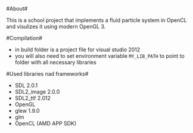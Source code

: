 #About#

This is a school project that implements a fluid particle system in OpenCL
and visulizes it using modern OpenGL 3.

#Compilation#

  - in build folder is a project file for visual studio 2012
  - you will also need to set environment variable `MY_LIB_PATH` to point
    to folder with all necessary libraries 
 
#Used libraries nad frameworks#

  - SDL 2.0.1
  - SDL2_image 2.0.0
  - SDL2_ttf 2.012
  - OpenGL
  - glew 1.9.0
  - glm
  - OpenCL (AMD APP SDK)